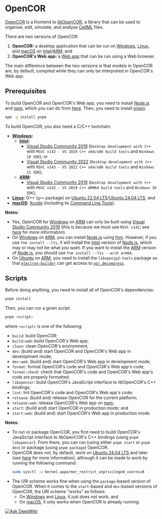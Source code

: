 # OpenCOR

[OpenCOR](https://opencor.ws/) is a frontend to [libOpenCOR](https://opencor.ws/libopencor/), a library that can be used to organise, edit, simulate, and analyse [CellML](https://cellml.org/) files.

There are two versions of OpenCOR:

1. **OpenCOR:** a desktop application that can be run on [Windows](https://en.wikipedia.org/wiki/Microsoft_Windows), [Linux](https://en.wikipedia.org/wiki/Linux), and [macOS](https://en.wikipedia.org/wiki/MacOS) on [Intel](https://en.wikipedia.org/wiki/List_of_Intel_processors)/[ARM](https://en.wikipedia.org/wiki/ARM_architecture_family); and
2. **OpenCOR's Web app:** a [Web app](https://en.wikipedia.org/wiki/Web_application) that can be run using a Web browser.

The main difference between the two versions is that models in OpenCOR are, by default, compiled while they can only be interpreted in OpenCOR's Web app.

## Prerequisites

To build OpenCOR and OpenCOR's Web app, you need to install [Node.js](https://nodejs.org/) and [npm](https://npmjs.com/), which you can do from [here](https://nodejs.org/en/download/package-manager). Then, you need to install [pnpm](https://pnpm.io/):

```bash
npm -g install pnpm
```

To build OpenCOR, you also need a C/C++ toolchain:

- **[Windows](https://en.wikipedia.org/wiki/Microsoft_Windows):**
  - **[Intel](https://en.wikipedia.org/wiki/List_of_Intel_processors):**
    - [Visual Studio Community 2019](https://apps.microsoft.com/detail/xp8cdjnzkfm06w) (`Desktop development with C++` with `MSVC v142 - VS 2019 C++ x64/x86 build tools` and `Windows 10 SDK`); or
    - [Visual Studio Community 2022](https://apps.microsoft.com/detail/xpdcfjdklzjlp8) (`Desktop development with C++` with `MSVC v143 - VS 2022 C++ x64/x86 build tools` and `Windows 11 SDK`);
  - **[ARM](https://en.wikipedia.org/wiki/ARM_architecture_family):**
    - [Visual Studio Community 2019](https://apps.microsoft.com/detail/xp8cdjnzkfm06w) (`Desktop development with C++` with `MSVC v142 - VS 2019 C++ ARM64 build tools` and `Windows 10 SDK`);
- **[Linux](https://en.wikipedia.org/wiki/Linux):** G++ (`g++` package) on [Ubuntu 22.04 LTS](https://en.wikipedia.org/wiki/Ubuntu_version_history#2204)/[Ubuntu 24.04 LTS](https://en.wikipedia.org/wiki/Ubuntu_version_history#2404); and
- **[macOS](https://en.wikipedia.org/wiki/MacOS):** [Xcode](https://developer.apple.com/xcode/) (including its [Command Line Tools](https://developer.apple.com/downloads/?q=Command%20Line%20Tools)).

**Notes:**

- Yes, OpenCOR for [Windows](https://en.wikipedia.org/wiki/Microsoft_Windows) on [ARM](https://en.wikipedia.org/wiki/ARM_architecture_family) can only be built using [Visual Studio Community 2019](https://apps.microsoft.com/detail/xp8cdjnzkfm06w) (this is because we must use `MSVC v142`; see [here](https://www.electronjs.org/docs/latest/tutorial/windows-arm#native-modules) for more information).
- On [Windows](https://en.wikipedia.org/wiki/Microsoft_Windows) on [ARM](https://en.wikipedia.org/wiki/ARM_architecture_family), you can install [Node.js](https://nodejs.org/) using [fnm](https://github.com/Schniz/fnm). However, if you use `fnm install --lts`, it will install the [Intel](https://en.wikipedia.org/wiki/List_of_Intel_processors) version of [Node.js](https://nodejs.org/), which may or may not be what you want. If you want to install the [ARM](https://en.wikipedia.org/wiki/ARM_architecture_family) version of [Node.js](https://nodejs.org/), you should use `fnm install --lts --arch arm64`.
- On [Ubuntu](https://en.wikipedia.org/wiki/Ubuntu) on [ARM](https://en.wikipedia.org/wiki/ARM_architecture_family), you need to install the `libopenjp2-tools` package so that [`electron-builder`](https://www.electron.build/) can get access to [`opj_decompress`](https://manpages.ubuntu.com/manpages/man1/opj_decompress.1.html).

## Scripts

Before doing anything, you need to install all of OpenCOR's dependencies:

```bash
pnpm install
```

Then, you can run a given script:

```bash
pnpm <script>
```

where `<script>` is one of the following:

- `build`: build OpenCOR;
- `build:web`: build OpenCOR's Web app;
- `clean`: clean OpenCOR's environment;
- `dev`: (build and) start OpenCOR and OpenCOR's Web app in development mode;
- `dev:web`: (build and) start OpenCOR's Web app in development mode;
- `format`: format OpenCOR's code and OpenCOR's Web app's code;
- `format:check`: check that OpenCOR's code and OpenCOR's Web app's code are properly formatted;
- `libopencor`: build OpenCOR's JavaScript interface to libOpenCOR's C++ bindings;
- `lint`: lint OpenCOR's code and OpenCOR's Web app's code;
- `release`: (build and) release OpenCOR for the current platform;
- `release:web`: release OpenCOR's Web app on [npm](https://npmjs.com/);
- `start`: (build and) start OpenCOR in production mode; and
- `start:web`: (build and) start OpenCOR's Web app in production mode.

**Notes:**

- To run or package OpenCOR, you first need to build OpenCOR's JavaScript interface to libOpenCOR's C++ bindings (using `pnpm libopencor`). From there, you can run (using either `pnpm start` or `pnpm dev`) or package (using `pnpm package`) OpenCOR.
- OpenCOR does not, by default, work on [Ubuntu 24.04 LTS](https://en.wikipedia.org/wiki/Ubuntu_version_history#2404) and later (see [here](https://github.com/opencor/webapp/issues/68) for more information), although it can be made to work by running the following command:
  ```bash
  sudo sysctl -w kernel.apparmor_restrict_unprivileged_userns=0
  ```
- The URI scheme works fine when using the `package`-based version of OpenCOR. When it comes to the `start`-based and `dev`-based versions of OpenCOR, the URI scheme "works" as follows:
  - On [Windows](https://en.wikipedia.org/wiki/Microsoft_Windows) and [Linux](https://en.wikipedia.org/wiki/Linux), it just does not work; and
  - On [macOS](https://en.wikipedia.org/wiki/MacOS), it only works when OpenCOR is already running.

[![Ask DeepWiki](https://deepwiki.com/badge.svg)](https://deepwiki.com/opencor/webapp)

